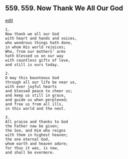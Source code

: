 
## 559.  559. Now Thank We All Our God
[edit](https://docs.google.com/document/d/1fvo6JlbbHpmeZ7koEFN1qM0EV9Lgd3CE/edit?mode=html)






    1.
    Now thank we all our God
    with heart and hands and voices,
    who wondrous things hath done,
    in whom His world rejoices;
    Who, from our mothers’ arms
    hath blessed us on our way
    with countless gifts of love,
    and still is ours today.

    2.
    O may this bounteous God
    through all our life be near us,
    with ever joyful hearts
    and blessed peace to cheer us;
    and keep us still in grace,
    and guide us when perplexed;
    and free us from all ills,
    in this world and the next.

    3.
    All praise and thanks to God
    the Father now be given;
    the Son, and Him who reigns
    with them in highest heaven;
    the one eternal God,
    whom earth and heaven adore;
    for thus it was, is now,
    and shall be evermore.
